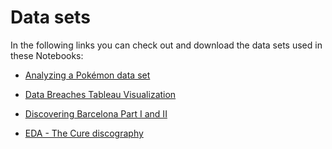 # Data sets

In the following links you can check out and download the data sets used in these Notebooks: 

- [Analyzing a Pokémon data set](https://www.kaggle.com/abcsds/pokemon)

- [Data Breaches Tableau Visualization](https://www.kaggle.com/estratic/data-breaches-2004-2017-en-20180218)

- [Discovering Barcelona Part I and II](https://www.kaggle.com/xvivancos/barcelona-data-sets)

- [EDA - The Cure discography](https://www.kaggle.com/xvivancos/the-cure-discography)
